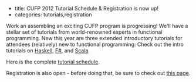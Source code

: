 - title: CUFP 2012 Tutorial Schedule & Registration is now up!
- categories: tutorials,registration

Work an assembling an exciting CUFP program is progressing!
We'll have a stellar set of tutorials from world-renowned experts in functional programming. New this year are three extended introductory tutorials for attendees \(relatively\) new to functional programming: Check out the intro tutorials on [Haskell](http://cufp.org/conference/sessions/2012/introductory-haskell-concurrent-haskell-jeremy-gib.html), [F#](http://cufp.org/conference/sessions/2012/functional-concepts-real-world-f-tomas-petricek-un.html), and [Scala](http://cufp.org/conference/sessions/2012/scala-primer-heiko-seeberger-typesafe.html).

Here is the complete [tutorial schedule](http://cufp.org/conference/schedule.html).

Registration is also open \- before doing that, be sure to check out [this page](http://cufp.org/cufp-2012-registration.html).


